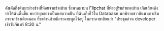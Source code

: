 ﻿ฉันตัดกิ่งต้นมะม่วงข้างที่ห้อยจากข้างบ้าน
ซึ่งพาดมาบน Flipchat ที่พิงอยู่ริมกำแพงบ้าน
เกิดเสียงดัง ทำให้ฉันตื่นขึ้น พบว่าทุกอย่างเป็นแค่ความฝัน ที่ฉันเก็บไว้ใน Database
นกพิราบขาวบินมาเกาะริมกระจกข้างเตียงนอน ที่ขาด้านซ้ายมีกระดาษผูกไว้อยู่
ในกระดาษเขียนว่า "ประชุมด่วน developer เช้าวันจันทร์ 8:30 น."
